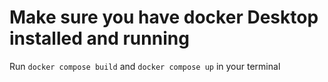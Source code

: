 # Make sure you have docker Desktop installed and running

Run `docker compose build` and `docker compose up` in your terminal
